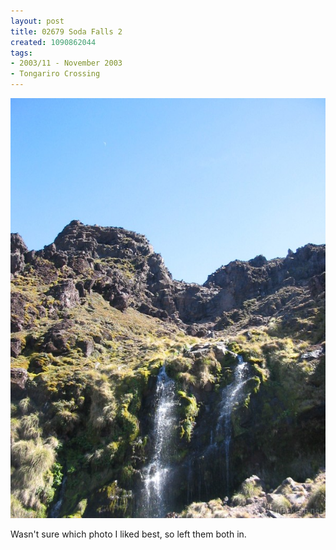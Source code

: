 ```yaml
---
layout: post
title: 02679 Soda Falls 2
created: 1090862044
tags:
- 2003/11 - November 2003
- Tongariro Crossing
---
```


<img src="/image/images/126_2679-902.jpg"/>

Wasn't sure which photo I liked best, so left them both in.
